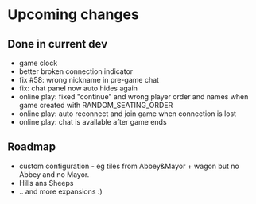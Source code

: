 # Upcoming changes

## Done in current dev

* game clock
* better broken connection indicator
* fix #58: wrong nickname in pre-game chat 
* fix: chat panel now auto hides again
* online play: fixed "continue" and wrong player order and names when game created with RANDOM_SEATING_ORDER
* online play: auto reconnect and join game when connection is lost 
* online play: chat is available after game ends


## Roadmap

*  custom configuration - eg tiles from Abbey&Mayor + wagon but  no Abbey and no Mayor.
* Hills ans Sheeps
* .. and more expansions :)